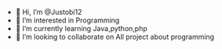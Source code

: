 - 👋 Hi, I’m @Justobi12
- 👀 I’m interested in Programming 
- 🌱 I’m currently learning Java,python,php
- 💞️ I’m looking to collaborate on All project about programming


<!---
Justobi12/Justobi12 is a ✨ special ✨ repository because its `README.md` (this file) appears on your GitHub profile.
You can click the Preview link to take a look at your changes.
--->
